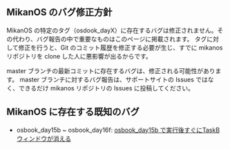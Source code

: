## MikanOS のバグ修正方針

MikanOS の特定のタグ（osdook_dayX）に存在するバグは修正されません。その代わり、バグ報告の中で重要なものはこのページに掲載されます。
タグに対して修正を行うと、Git のコミット履歴を修正する必要が生じ、すでに mikanos リポジトリを clone した人に悪影響が出るからです。

master ブランチの最新コミットに存在するバグは、修正される可能性があります。
master ブランチに対するバグ報告は、サポートサイトの Issues ではなく、できるだけ mikanos リポジトリの Issues に投稿してください。

## MikanOS に存在する既知のバグ

- osbook_day15b ~ osbook_day16f: [osbook_day15b で実行後すぐにTaskBウィンドウが消える](https://github.com/uchan-nos/os-from-zero/issues/42)
